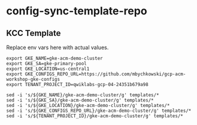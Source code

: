 # config-sync-template-repo

## KCC Template

Replace env vars here with actual values.

```
export GKE_NAME=gke-acm-demo-cluster
export GKE_SA=gke-primary-pool
export GKE_LOCATION=us-central1
export GKE_CONFIGS_REPO_URL=https://github.com/mbychkowski/gcp-acm-workshop-gke-configs
export TENANT_PROJECT_ID=qwiklabs-gcp-04-24351b679a98
```

```
sed -i 's/${GKE_NAME}/gke-acm-demo-cluster/g' templates/*
sed -i 's/${GKE_SA}/gke-acm-demo-cluster/g' templates/*
sed -i 's/${GKE_LOCATION}/gke-acm-demo-cluster/g' templates/*
sed -i 's/${GKE_CONFIGS_REPO_URL}/gke-acm-demo-cluster/g' templates/*
sed -i 's/${TENANT_PROJECT_ID}/gke-acm-demo-cluster/g' templates/*
```


